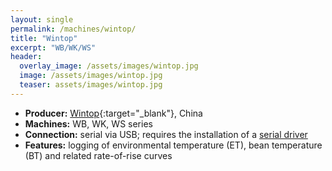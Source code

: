 ```yaml
---
layout: single
permalink: /machines/wintop/
title: "Wintop"
excerpt: "WB/WK/WS"
header:
  overlay_image: /assets/images/wintop.jpg
  image: /assets/images/wintop.jpg
  teaser: assets/images/wintop.jpg
---
```


* __Producer:__ [Wintop](http://wintopmachinery.com/){:target="_blank"}, China
* __Machines:__ WB, WK, WS series
* __Connection:__ serial via USB; requires the installation of a [serial driver](/modbus_serial/)
* __Features:__ logging of environmental temperature (ET), bean temperature (BT) and related rate-of-rise curves
